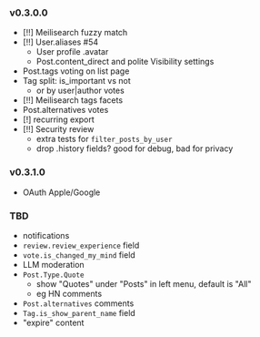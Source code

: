 ### v0.3.0.0

- [!!] Meilisearch fuzzy match
- [!!] User.aliases #54
	- User profile .avatar
	- Post.content_direct and polite Visibility settings
- Post.tags voting on list page
- Tag split: is_important vs not
	- or by user|author votes
- [!!] Meilisearch tags facets
- Post.alternatives votes
- [!] recurring export
- [!!] Security review
	- extra tests for `filter_posts_by_user`
	- drop .history fields? good for debug, bad for privacy

### v0.3.1.0

- OAuth Apple/Google

### TBD

- notifications
- `review.review_experience` field
- `vote.is_changed_my_mind` field
- LLM moderation
- `Post.Type.Quote`
	- show "Quotes" under "Posts" in left menu, default is "All"
	- eg HN comments
- `Post.alternatives` comments
- `Tag.is_show_parent_name` field
- "expire" content
